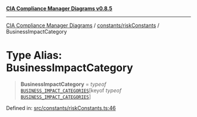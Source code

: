[**CIA Compliance Manager Diagrams v0.8.5**](../../../README.md)

***

[CIA Compliance Manager Diagrams](../../../modules.md) / [constants/riskConstants](../README.md) / BusinessImpactCategory

# Type Alias: BusinessImpactCategory

> **BusinessImpactCategory** = *typeof* [`BUSINESS_IMPACT_CATEGORIES`](../variables/BUSINESS_IMPACT_CATEGORIES.md)\[keyof *typeof* [`BUSINESS_IMPACT_CATEGORIES`](../variables/BUSINESS_IMPACT_CATEGORIES.md)\]

Defined in: [src/constants/riskConstants.ts:46](https://github.com/Hack23/cia-compliance-manager/blob/3ae0301247f765ba03c8c0fe645db4718bb8af76/src/constants/riskConstants.ts#L46)
